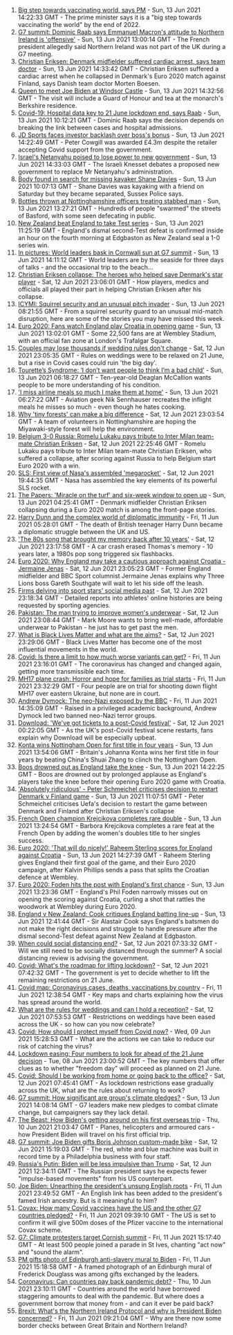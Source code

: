1. [ Big step towards vaccinating world, says PM](https://www.bbc.co.uk/news/uk-57461640) - Sun, 13 Jun 2021 14:22:33 GMT - The prime minister says it is a "big step towards vaccinating the world" by the end of 2022.
2. [G7 summit: Dominic Raab says Emmanuel Macron's attitude to Northern Ireland is 'offensive'](https://www.bbc.co.uk/news/uk-politics-57460077) - Sun, 13 Jun 2021 13:00:14 GMT - The French president allegedly said Northern Ireland was not part of the UK during a G7 meeting.
3. [Christian Eriksen: Denmark midfielder suffered cardiac arrest, says team doctor](https://www.bbc.co.uk/sport/football/57458630) - Sun, 13 Jun 2021 14:33:42 GMT - Christian Eriksen suffered a cardiac arrest when he collapsed in Denmark's Euro 2020 match against Finland, says Danish team doctor Morten Boesen.
4. [Queen to meet Joe Biden at Windsor Castle](https://www.bbc.co.uk/news/uk-57461257) - Sun, 13 Jun 2021 14:32:56 GMT - The visit will include a Guard of Honour and tea at the monarch's Berkshire residence.
5. [Covid-19: Hospital data key to 21 June lockdown end, says Raab](https://www.bbc.co.uk/news/uk-57459373) - Sun, 13 Jun 2021 10:12:21 GMT - Dominic Raab says the decision depends on breaking the link between cases and hospital admissions.
6. [JD Sports faces investor backlash over boss's bonus](https://www.bbc.co.uk/news/business-57459381) - Sun, 13 Jun 2021 14:22:49 GMT - Peter Cowgill was awarded £4.3m despite the retailer accepting Covid support from the government.
7. [Israel's Netanyahu poised to lose power to new government](https://www.bbc.co.uk/news/world-middle-east-57396990) - Sun, 13 Jun 2021 14:33:03 GMT - The Israeli Knesset debates a proposed new government to replace Mr Netanyahu's administration.
8. [Body found in search for missing kayaker Shane Davies](https://www.bbc.co.uk/news/uk-england-sussex-57459557) - Sun, 13 Jun 2021 10:07:13 GMT - Shane Davies was kayaking with a friend on Saturday but they became separated, Sussex Police says.
9. [Bottles thrown at Nottinghamshire officers treating stabbed man](https://www.bbc.co.uk/news/uk-england-nottinghamshire-57460791) - Sun, 13 Jun 2021 13:27:21 GMT - Hundreds of people "swarmed" the streets of Basford, with some seen defecating in public.
10. [New Zealand beat England to take Test series](https://www.bbc.co.uk/sport/cricket/57460194) - Sun, 13 Jun 2021 11:25:19 GMT - England's dismal second-Test defeat is confirmed inside an hour on the fourth morning at Edgbaston as New Zealand seal a 1-0 series win.
11. [In pictures: World leaders bask in Cornwall sun at G7 summit](https://www.bbc.co.uk/news/uk-57438878) - Sun, 13 Jun 2021 14:11:12 GMT - World leaders are by the seaside for three days of talks - and the occasional trip to the beach...
12. [Christian Eriksen collapse: The heroes who helped save Denmark's star player](https://www.bbc.co.uk/sport/football/57457388) - Sat, 12 Jun 2021 23:06:01 GMT - How players, medics and officials all played their part in helping Christian Eriksen after his collapse.
13. [ICYMI: Squirrel security and an unusual pitch invader](https://www.bbc.co.uk/news/world-57432086) - Sun, 13 Jun 2021 08:21:55 GMT - From a squirrel security guard to an unusual mid-match disruption, here are some of the stories you may have missed this week.
14. [Euro 2020: Fans watch England play Croatia in opening game](https://www.bbc.co.uk/news/uk-57460595) - Sun, 13 Jun 2021 13:02:01 GMT - Some 22,500 fans are at Wembley Stadium, with an official fan zone at London's Trafalgar Square.
15. [Couples may lose thousands if wedding rules don't change](https://www.bbc.co.uk/news/business-57443284) - Sat, 12 Jun 2021 23:05:35 GMT - Rules on weddings were to be relaxed on 21 June, but a rise in Covid cases could ruin 'the big day'.
16. [Tourette’s Syndrome: ‘I don’t want people to think I’m a bad child’](https://www.bbc.co.uk/news/uk-northern-ireland-57435056) - Sun, 13 Jun 2021 06:18:27 GMT - Ten-year-old Deaglan McCallion wants people to be more understanding of his condition.
17. ['I miss airline meals so much I make them at home'](https://www.bbc.co.uk/news/uk-scotland-glasgow-west-57411754) - Sun, 13 Jun 2021 06:27:22 GMT - Aviation geek Nik Sennhauser recreates the inflight meals he misses so much - even though he hates cooking.
18. [Why 'tiny forests' can make a big difference](https://www.bbc.co.uk/news/uk-england-nottinghamshire-57414105) - Sat, 12 Jun 2021 23:03:54 GMT - A team of volunteers in Nottinghamshire are hoping the Miyawaki-style forest will help the environment.
19. [Belgium 3-0 Russia: Romelu Lukaku pays tribute to Inter Milan team-mate Christian Eriksen](https://www.bbc.co.uk/sport/football/51197540) - Sat, 12 Jun 2021 22:25:46 GMT - Romelu Lukaku pays tribute to Inter Milan team-mate Christian Eriksen, who suffered a collapse, after scoring against Russia to help Belgium start Euro 2020 with a win.
20. [SLS: First view of Nasa's assembled 'megarocket'](https://www.bbc.co.uk/news/science-environment-57446686) - Sat, 12 Jun 2021 19:44:35 GMT - Nasa has assembled the key elements of its powerful SLS rocket.
21. [The Papers: 'Miracle on the turf' and six-week window to open up](https://www.bbc.co.uk/news/blogs-the-papers-57457288) - Sun, 13 Jun 2021 04:25:41 GMT - Denmark midfielder Christian Eriksen collapsing during a Euro 2020 match is among the front-page stories.
22. [Harry Dunn and the complex world of diplomatic immunity](https://www.bbc.co.uk/news/uk-57436513) - Fri, 11 Jun 2021 05:28:01 GMT - The death of British teenager Harry Dunn became a diplomatic struggle between the UK and US.
23. ['The 80s song that brought my memory back after 10 years'](https://www.bbc.co.uk/news/disability-50478524) - Sat, 12 Jun 2021 23:17:58 GMT - A car crash erased Thomas's memory - 10 years later, a 1980s pop song triggered six flashbacks.
24. [Euro 2020: Why England may take a cautious approach against Croatia - Jermaine Jenas](https://www.bbc.co.uk/sport/football/57436330) - Sat, 12 Jun 2021 23:05:23 GMT - Former England midfielder and BBC Sport columnist Jermaine Jenas explains why Three Lions boss Gareth Southgate will wait to let his side off the leash.
25. [Firms delving into sport stars' social media past](https://www.bbc.co.uk/news/uk-57405347) - Sat, 12 Jun 2021 23:18:34 GMT - Detailed reports into athletes' online histories are being requested by sporting agencies.
26. [Pakistan: The man trying to improve women's underwear](https://www.bbc.co.uk/news/world-asia-57268691) - Sat, 12 Jun 2021 23:08:44 GMT - Mark Moore wants to bring well-made, affordable underwear to Pakistan - he just has to get past the men.
27. [What is Black Lives Matter and what are the aims?](https://www.bbc.co.uk/news/explainers-53337780) - Sat, 12 Jun 2021 23:29:06 GMT - Black Lives Matter has become one of the most influential movements in the world.
28. [Covid: Is there a limit to how much worse variants can get?](https://www.bbc.co.uk/news/health-57431420) - Fri, 11 Jun 2021 23:16:01 GMT - The coronavirus has changed and changed again, getting more transmissible each time.
29. [MH17 plane crash: Horror and hope for families as trial starts](https://www.bbc.co.uk/news/world-europe-57443467) - Fri, 11 Jun 2021 23:32:29 GMT - Four people are on trial for shooting down flight MH17 over eastern Ukraine, but none are in court.
30. [Andrew Dymock: The neo-Nazi exposed by the BBC](https://www.bbc.co.uk/news/uk-57406673) - Fri, 11 Jun 2021 14:35:09 GMT - Raised in a privileged academic background, Andrew Dymock led two banned neo-Nazi terror groups.
31. [Download: 'We've got tickets to a post-Covid festival'](https://www.bbc.co.uk/news/uk-england-leicestershire-57387810) - Sat, 12 Jun 2021 00:22:05 GMT - As the UK's post-Covid festival scene restarts, fans explain why Download will be especially upbeat.
32. [Konta wins Nottingham Open for first title in four years](https://www.bbc.co.uk/sport/tennis/57457123) - Sun, 13 Jun 2021 13:54:06 GMT - Britain's Johanna Konta wins her first title in four years by beating China's Shuai Zhang to clinch the Nottingham Open.
33. [Boos drowned out as England take the knee](https://www.bbc.co.uk/sport/football/57461330) - Sun, 13 Jun 2021 14:22:25 GMT - Boos are drowned out by prolonged applause as England's players take the knee before their opening Euro 2020 game with Croatia.
34. ['Absolutely ridiculous' - Peter Schmeichel criticises decision to restart Denmark v Finland game](https://www.bbc.co.uk/sport/football/57458978) - Sun, 13 Jun 2021 11:07:51 GMT - Peter Schmeichel criticises Uefa's decision to restart the game between Denmark and Finland after Christian Eriksen's collapse
35. [French Open champion Krejcikova completes rare double](https://www.bbc.co.uk/sport/tennis/57460937) - Sun, 13 Jun 2021 13:24:54 GMT - Barbora Krejcikova completes a rare feat at the French Open by adding the women's doubles title to her singles success.
36. [Euro 2020: 'That will do nicely!' Raheem Sterling scores for England against Croatia](https://www.bbc.co.uk/sport/av/football/57461623) - Sun, 13 Jun 2021 14:27:39 GMT - Raheem Sterling gives England their first goal of the game, and their Euro 2020 campaign, after Kalvin Phillips sends a pass that splits the Croatian defence at Wembley.
37. [Euro 2020: Foden hits the post with England's first chance](https://www.bbc.co.uk/sport/av/football/57461620) - Sun, 13 Jun 2021 13:23:36 GMT - England's Phil Foden narrowly misses out on opening the scoring against Croatia, curling a shot that rattles the woodwork at Wembley during Euro 2020.
38. [England v New Zealand: Cook critiques England batting line-up](https://www.bbc.co.uk/sport/av/cricket/57461460) - Sun, 13 Jun 2021 12:41:44 GMT - Sir Alastair Cook says England's batsmen do not make the right decisions and struggle to handle pressure after the dismal second-Test defeat against New Zealand at Edgbaston.
39. [When could social distancing end?](https://www.bbc.co.uk/news/uk-51506729) - Sat, 12 Jun 2021 07:33:32 GMT - Will we still need to be socially distanced through the summer? A social distancing review is advising the government.
40. [Covid: What's the roadmap for lifting lockdown?](https://www.bbc.co.uk/news/explainers-52530518) - Sat, 12 Jun 2021 07:42:32 GMT - The government is yet to decide whether to lift the remaining restrictions on 21 June.
41. [Covid map: Coronavirus cases, deaths, vaccinations by country](https://www.bbc.co.uk/news/world-51235105) - Fri, 11 Jun 2021 12:38:54 GMT - Key maps and charts explaining how the virus has spread around the world.
42. [What are the rules for weddings and can I hold a reception?](https://www.bbc.co.uk/news/explainers-52811509) - Sat, 12 Jun 2021 07:53:53 GMT - Restrictions on weddings have been eased across the UK - so how can you now celebrate?
43. [Covid: How should I protect myself from Covid now?](https://www.bbc.co.uk/news/health-57087517) - Wed, 09 Jun 2021 15:28:53 GMT - What are the actions we can take to reduce our risk of catching the virus?
44. [Lockdown easing: Four numbers to look for ahead of the 21 June decision](https://www.bbc.co.uk/news/57403888) - Tue, 08 Jun 2021 23:00:52 GMT - The key numbers that offer clues as to whether "freedom day" will proceed as planned on 21 June.
45. [Covid: Should I be working from home or going back to the office?](https://www.bbc.co.uk/news/business-52567567) - Sat, 12 Jun 2021 07:45:41 GMT - As lockdown restrictions ease gradually across the UK, what are the rules about returning to work?
46. [G7 summit: How significant are group's climate pledges?](https://www.bbc.co.uk/news/science-environment-57462040) - Sun, 13 Jun 2021 14:08:14 GMT - G7 leaders make new pledges to combat climate change, but campaigners say they lack detail.
47. [The Beast: How Biden's getting around on his first overseas trip](https://www.bbc.co.uk/news/world-us-canada-57424507) - Thu, 10 Jun 2021 21:03:47 GMT - Planes, helicopters and armoured cars - how President Biden will travel on his first official trip.
48. [G7 summit: Joe Biden gifts Boris Johnson custom-made bike](https://www.bbc.co.uk/news/world-us-canada-57453840) - Sat, 12 Jun 2021 15:19:03 GMT - The red, white and blue machine was built in record time by a Philadelphia business with four staff.
49. [Russia's Putin: Biden will be less impulsive than Trump](https://www.bbc.co.uk/news/world-europe-57454358) - Sat, 12 Jun 2021 12:34:11 GMT - The Russian president says he expects fewer "impulse-based movements" from his US counterpart.
50. [Joe Biden: Unearthing the president's unsung English roots](https://www.bbc.co.uk/news/world-us-canada-57394351) - Fri, 11 Jun 2021 23:49:52 GMT - An English link has been added to the president's famed Irish ancestry. But is it meaningful to him?
51. [Covax: How many Covid vaccines have the US and the other G7 countries pledged?](https://www.bbc.co.uk/news/world-55795297) - Fri, 11 Jun 2021 09:39:10 GMT - The US is set to confirm it will give 500m doses of the Pfizer vaccine to the international Covax scheme.
52. [G7: Climate protesters target Cornish summit](https://www.bbc.co.uk/news/uk-england-cornwall-57445814) - Fri, 11 Jun 2021 15:17:40 GMT - At least 500 people joined a parade in St Ives, chanting "act now" and "sound the alarm".
53. [PM gifts photo of Edinburgh anti-slavery mural to Biden](https://www.bbc.co.uk/news/uk-scotland-edinburgh-east-fife-57441825) - Fri, 11 Jun 2021 15:18:58 GMT - A framed photograph of an Edinburgh mural of Frederick Douglass was among gifts exchanged by the leaders.
54. [Coronavirus: Can countries pay back pandemic debt?](https://www.bbc.co.uk/news/57432260) - Thu, 10 Jun 2021 23:10:11 GMT - Countries around the world have borrowed staggering amounts to deal with the pandemic. But where does a government borrow that money from - and can it ever be paid back?
55. [Brexit: What's the Northern Ireland Protocol and why is President Biden concerned?](https://www.bbc.co.uk/news/explainers-53724381) - Fri, 11 Jun 2021 09:21:04 GMT - Why are there now some border checks between Great Britain and Northern Ireland?
